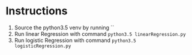 # Instructions

1. Source the python3.5 venv by running ``
2. Run linear Regression with command `python3.5 linearRegression.py`
2. Run logistic Regression with command `python3.5 logisticRegression.py`
